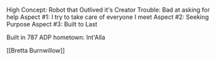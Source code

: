 High Concept: Robot that Outlived it's Creator
Trouble: Bad at asking for help
Aspect #1: I try to take care of everyone I meet
Aspect #2: Seeking Purpose
Aspect #3: Built to Last

Built in 787 ADP
hometown: Int'Alla

[[Bretta Burnwillow]]